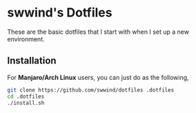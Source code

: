 # swwind's Dotfiles

These are the basic dotfiles that I start with when I set up a new environment.

## Installation

For **Manjaro/Arch Linux** users, you can just do as the following, 

```bash
git clone https://github.com/swwind/dotfiles .dotfiles
cd .dotfiles
./install.sh
```

